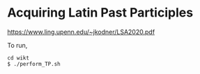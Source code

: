 # Acquiring Latin Past Participles
https://www.ling.upenn.edu/~jkodner/LSA2020.pdf

To run,
```
cd wikt
$ ./perform_TP.sh
```